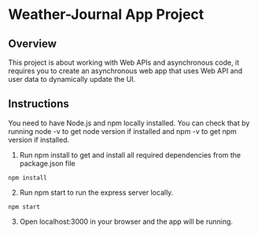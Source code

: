 # Weather-Journal App Project

## Overview
This project is about working with Web APIs and asynchronous code, it requires you to create an asynchronous web app that uses Web API and user data to dynamically update the UI. 


## Instructions
You need to have Node.js and npm locally installed. You can check that by running node -v to get node version if installed and npm -v to get npm version if installed.

1. Run npm install to get and install all required dependencies from the package.json file 
```
npm install
```
2. Run npm start  to run the express server locally.
```
npm start
```
3. Open localhost:3000 in your browser and the app will be running.

